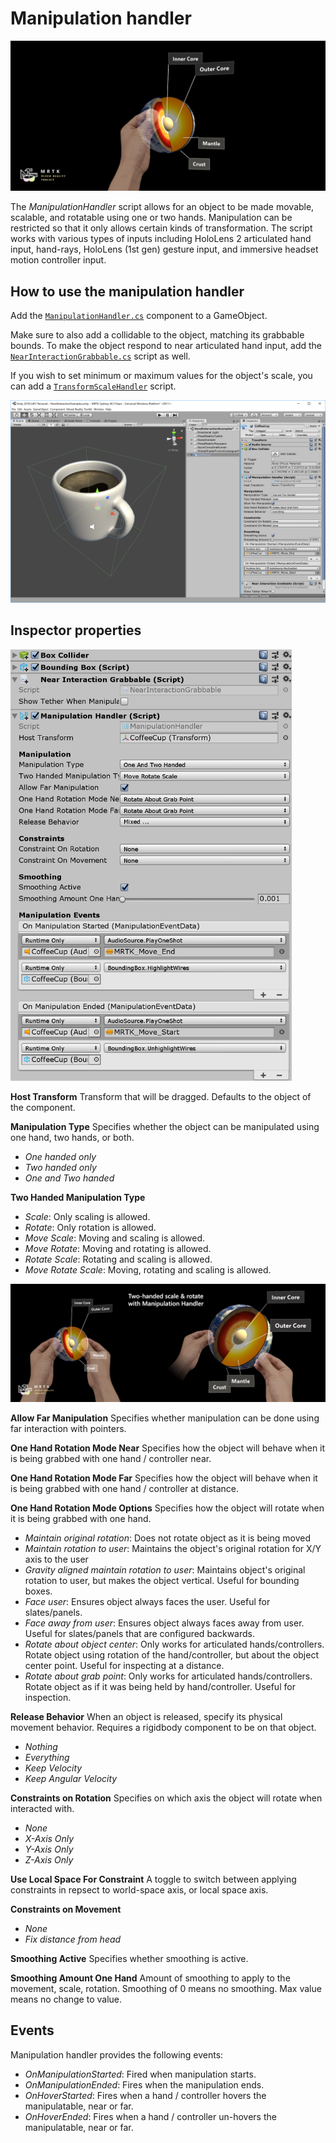 # Manipulation handler #

![Manipulation handler](../Documentation/Images/ManipulationHandler/MRTK_Manipulation_Main.png)

The *ManipulationHandler* script allows for an object to be made movable, scalable, and rotatable using one or two hands. Manipulation can be restricted so that it only allows certain kinds of transformation. The script works with various types of inputs including HoloLens 2 articulated hand input, hand-rays, HoloLens (1st gen) gesture input, and immersive headset motion controller input.

## How to use the manipulation handler ##

Add the [`ManipulationHandler.cs`](https://github.com/Microsoft/MixedRealityToolkit-Unity/blob/mrtk_release/Assets/MixedRealityToolkit.SDK/Features/Input/Handlers/ManipulationHandler.cs) component to a GameObject.

Make sure to also add a collidable to the object, matching its grabbable bounds. To make the object respond to near articulated hand input, add the [`NearInteractionGrabbable.cs`](https://github.com/Microsoft/MixedRealityToolkit-Unity/blob/mrtk_release/Assets/MixedRealityToolkit.Services/InputSystem/NearInteractionGrabbable.cs) script as well.

If you wish to set minimum or maximum values for the object's scale, you can add a [`TransformScaleHandler`](https://github.com/Microsoft/MixedRealityToolkit-Unity/blob/mrtk_release/Assets/MixedRealityToolkit.SDK/Features/Input/Handlers/TransformScaleHandler.cs) script.

![Manipulation Handler](../Documentation/Images/ManipulationHandler/MRTK_ManipulationHandler_Howto.png)

## Inspector properties ##

<img src="../Documentation/Images/ManipulationHandler/MRTK_ManipulationHandler_Structure.png" width="450">

**Host Transform**
Transform that will be dragged. Defaults to the object of the component.

**Manipulation Type**
Specifies whether the object can be manipulated using one hand, two hands, or both.

* *One handed only*
* *Two handed only*
* *One and Two handed*

**Two Handed Manipulation Type**

* *Scale*: Only scaling is allowed.
* *Rotate*: Only rotation is allowed.
* *Move Scale*: Moving and scaling is allowed.
* *Move Rotate*: Moving and rotating is allowed.
* *Rotate Scale*: Rotating and scaling is allowed.
* *Move Rotate Scale*: Moving, rotating and scaling is allowed.

![Manipulation Handler](../Documentation/Images/ManipulationHandler/MRTK_ManipulationHandler_TwoHanded.jpg)

**Allow Far Manipulation**
Specifies whether manipulation can be done using far interaction with pointers.

**One Hand Rotation Mode Near**
Specifies how the object will behave when it is being grabbed with one hand / controller near.

**One Hand Rotation Mode Far**
Specifies how the object will behave when it is being grabbed with one hand / controller at distance.

**One Hand Rotation Mode Options**
Specifies how the object will rotate when it is being grabbed with one hand.

* *Maintain original rotation*: Does not rotate object as it is being moved
* *Maintain rotation to user*: Maintains the object's original rotation for X/Y axis to the user
* *Gravity aligned maintain rotation to user*: Maintains object's original rotation to user, but makes the object vertical. Useful for bounding boxes.
* *Face user*: Ensures object always faces the user. Useful for slates/panels.
* *Face away from user*: Ensures object always faces away from user. Useful for slates/panels that are configured backwards.
* *Rotate about object center*:  Only works for articulated hands/controllers. Rotate object using rotation of the hand/controller, but about the object center point. Useful for inspecting at a distance.
* *Rotate about grab point*:  Only works for articulated hands/controllers. Rotate object as if it was being held by hand/controller. Useful for inspection.

**Release Behavior**
When an object is released, specify its physical movement behavior. Requires a rigidbody component to be on that object.

* *Nothing*
* *Everything*
* *Keep Velocity*
* *Keep Angular Velocity*

**Constraints on Rotation**
Specifies on which axis the object will rotate when interacted with.

* *None*
* *X-Axis Only*
* *Y-Axis Only*
* *Z-Axis Only*

**Use Local Space For Constraint**
A toggle to switch between applying constraints in repsect to world-space axis, or local space axis.

**Constraints on Movement**

* *None*
* *Fix distance from head*

**Smoothing Active**
Specifies whether smoothing is active.

**Smoothing Amount One Hand**
Amount of smoothing to apply to the movement, scale, rotation. Smoothing of 0 means no smoothing. Max value means no change to value.

## Events ##

Manipulation handler provides the following events:

* *OnManipulationStarted*: Fired when manipulation starts.
* *OnManipulationEnded*: Fires when the manipulation ends.
* *OnHoverStarted*: Fires when a hand / controller hovers the manipulatable, near or far.
* *OnHoverEnded*: Fires when a hand / controller un-hovers the manipulatable, near or far.
